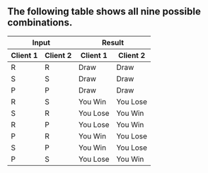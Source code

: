 ## The following table shows all nine possible combinations.

<table>
	<thead>
		<tr>
			<th colspan="2">Input</th>
			<th colspan="2">Result</th>
		</tr>
		<tr>
			<th>Client 1</th>
			<th>Client 2</th>
			<th>Client 1</th>
			<th>Client 2</th>
		</tr>	
	</thead>
	<tbody>
		<tr>
			<td>R</td>
			<td>R</td>
			<td>Draw</td>
			<td>Draw</td>
		</tr>
		<tr>
			<td>S</td>
			<td>S</td>
			<td>Draw</td>
			<td>Draw</td>
		</tr>
		<tr>
			<td>P</td>
			<td>P</td>
			<td>Draw</td>
			<td>Draw</td>
		</tr>
		<tr>
			<td>R</td>
			<td>S</td>
			<td>You Win</td>
			<td>You Lose</td>
		</tr>
		<tr>
			<td>S</td>
			<td>R</td>
			<td>You Lose</td>
			<td>You Win</td>
		</tr>
		<tr>
			<td>R</td>
			<td>P</td>
			<td>You Lose</td>
			<td>You Win</td>
		</tr>
		<tr>
			<td>P</td>
			<td>R</td>
			<td>You Win</td>
			<td>You Lose</td>
		</tr>
		<tr>
			<td>S</td>
			<td>P</td>
			<td>You Win</td>
			<td>You Lose</td>
		</tr>
		<tr>
			<td>P</td>
			<td>S</td>
			<td>You Lose</td>
			<td>You Win</td>
		</tr>
	</tbody>
</table>